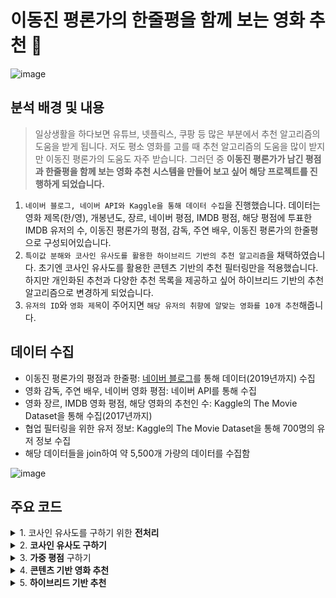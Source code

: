 # 이동진 평론가의 한줄평을 함께 보는 영화 추천 :movie_camera:
![image](https://user-images.githubusercontent.com/72376781/161991957-d3f27501-ae37-48dc-b98c-67f9fda8783d.png)

## 분석 배경 및 내용
> 일상생활을 하다보면 유튜브, 넷플릭스, 쿠팡 등 많은 부분에서 추천 알고리즘의 도움을 받게 됩니다. 저도 평소 영화를 고를 때 추천 알고리즘의 도움을 많이 받지만 이동진 평론가의 도움도 자주 받습니다. 그러던 중 <b>이동진 평론가가 남긴 평점과 한줄평을 함께 보는 영화 추천 시스템을 만들어 보고 싶어 해당 프로젝트를 진행하게 되었습니다.</b>

1. ``네이버 블로그, 네이버 API와 Kaggle을 통해 데이터 수집``을 진행했습니다. 데이터는 영화 제목(한/영), 개봉년도, 장르, 네이버 평점, IMDB 평점, 해당 평점에 투표한 IMDB 유저의 수, 이동진 평론가의 평점, 감독, 주연 배우, 이동진 평론가의 한줄평으로 구성되어있습니다.
2. ``특이값 분해와 코사인 유사도를 활용한 하이브리드 기반의 추천 알고리즘``을 채택하였습니다. 초기엔 코사인 유사도를 활용한 콘텐츠 기반의 추천 필터링만을 적용했습니다. 하지만 개인화된 추천과 다양한 추천 목록을 제공하고 싶어 하이브리드 기반의 추천 알고리즘으로 변경하게 되었습니다.
3. ``유저의 ID``와 ``영화 제목``이 주어지면 ``해당 유저의 취향에 알맞는 영화를 10개 추천``해줍니다.

## 데이터 수집

- 이동진 평론가의 평점과 한줄평: [네이버 블로그](https://soulmatt.tistory.com/entry/%EC%9D%B4%EB%8F%99%EC%A7%84-%ED%8F%89%EB%A1%A0%EA%B0%80-%ED%95%9C%EC%A4%84%ED%8F%89-%EB%AA%A8%EC%9D%8C-%EC%B4%9D-1115%ED%8E%B8)를 통해 데이터(2019년까지) 수집
- 영화 감독, 주연 배우, 네이버 영화 평점: 네이버 API를 통해 수집
- 영화 장르, IMDB 영화 평점, 해당 영화의 추천인 수: Kaggle의 The Movie Dataset을 통해 수집(2017년까지)
- 협업 필터링을 위한 유저 정보: Kaggle의 The Movie Dataset을 통해 700명의 유저 정보 수집
- 해당 데이터들을 join하여 약 5,500개 가량의 데이터를 수집함

![image](https://user-images.githubusercontent.com/72376781/162008581-08ee22e9-d180-4996-a5e3-f8614b15c5d5.png)

## 주요 코드

<details>
  <summary> 1. 코사인 유사도를 구하기 위한 <b>전처리</b> </summary>
  
```python
def preprocess(df):
    # 장르, 감독, 배우의 결측치는 공백으로 처리
    df['genres'].fillna('', inplace = True)
    df['director'].fillna('', inplace = True)
    df['actor'].fillna('', inplace = True)
    
    # 감독은 2배의 가중치를 줌.
    df['director'] = df['director'].apply(lambda x: [x, x])
    df['director'] = df['director'].apply(lambda x : (' ').join(x))
    
    # 주연 배우도 2배의 가중치.
    df['actor'] = df['actor'].apply(lambda x: [x, x])
    df['actor'] = df['actor'].apply(lambda x : (' ').join(x))

    # 장르, 감독, 배우에 기반한 코사인 유사도를 구하기 위해 content 컬럼 생성
    df['content'] = df['genres'] + ' ' + df['director'] + ' ' + df['actor']
    
    return df
```
</details>

<details>
  <summary> 2. <b> 코사인 유사도 구하기 </b> </summary>

```python
# CountVectorizer를 통해 단어의 빈도 수 구하기
count_vect = CountVectorizer(min_df=0, ngram_range=(1,2))
content_mat = count_vect.fit_transform(md['content'])

# 코사인 유사도 구한 후 정렬
cosine_sim = cosine_similarity(content_mat, content_mat)
content_sim_sorted_ind = cosine_sim.argsort()[:, ::-1]
```

</details>

<details>
  <summary> 3. <b>가중 평점</b> 구하기 </summary>

평점은 오류가 발생할 여지가 있습니다. 1명만 투표한 10점짜리 영화와 5,000명이 투표한 8점짜리 영화 중 어떤 영화를 신뢰할 수 있을까요? 5,000명이 투표한 8점짜리 영화가 더욱 신뢰성이 있을 것입니다. 이후 유저에게 추천할 때, 평점순 정렬을 통해 추천하게 됩니다. 평점은 매우 높지만 <b>투표 참여 수가 매우 낮은 영화들이 추천에 등장하는 것을 방지하기 위해 투표 수를 고려한 가중 평점을 구합니다.</b>
  
![image](https://user-images.githubusercontent.com/72376781/162013845-60263327-3f0e-4eab-b99b-4c92e6d02f74.png)

하지만 현재 데이터에는 IMDB 평점과 투표 참여 수가 누락된 데이터들이 존재합니다. 결측치가 없는 네이버 평점을 사용할까 했지만 편차가 컸고 유명하지 않음에도 평점이 매우 높은 영화들이 존재했었습니다.

<figure class="half">
    <img src= "https://user-images.githubusercontent.com/72376781/162015266-5f1214a2-faf2-4f0b-802c-af37198efff1.png" width = "350">
    <img src= "https://user-images.githubusercontent.com/72376781/162021603-b659e87e-9816-466c-bdb0-11c91679852f.png" width = "350">
</figure>

세 평점의 분포가 조금씩 차이나는 것을 확인할 수 있습니다.
  
- 네이버: 오른쪽으로 치우쳐진 분포를 볼 수 있습니다. 실제로 네이버의 평점은 다른 서비스들보다 높은 점수대를 이루고 있습니다. 또한 네이버 API를 통해 데이터를 수집하는 과정에서 옛날 영화들 같은 경우엔 평점이 제대로 표기되지 않는 것도 많았습니다.
- IMDB: 네이버와 비교하면 상대적으로 정규분포 모형을 띄고 있습니다. 하지만 평균적인 점수대에 많은 데이터가 몰려 있는 것을 확인할 수 있습니다.
- 이동진 평론가의 평점: 이동진 평론가는 5점 스케일로 점수를 부여했습니다. 이를 다른 평점과 마찬가지로 10점 스케일로 보기 위해 2배곱을 해주었습니다. 어느정도 정규분포를 이루고 있지만 결측치가 많아서 기준 평점으로 사용하긴 힘들 것 같습니다. 

결과적으로 IMDB 평점이 누락된 경우 다른 방식을 적용하기로 하였습니다. 네이버 평점 - IMDB 평점 = 1.3입니다. 또한 위의 가중 평점 공식을 적용하여 기존 IMDB 평점과 가중 평점의 차이 평균를 확인해보니 0.077이었습니다. 다시 말해 가중 평점을 적용하면 평균적으로 기존 평점에서 -0.077이 떨어진 평점을 가진다는 것입니다. 이를 고려하여 네이버 평점에서 1.4를 빼주는 처리를 해줄 수 있습니다. 하지만 최대값에서 많은 차이가 났기 때문에 보수적으로 -1.45를 빼주었습니다.
  
``` python
# 가중 평점을 구하는 함수
def weighted_vote_average(record):

    # IMDB 평점이 누락된 경우
    if np.isnan(record['imdb rating']):
        return round(record['naver rating'] - 1.45, 2)
    
    # IMDB 평점이 누락되지 않은 경우
    else: 
        percentile = 0.6
        m = md['vote_count'].quantile(percentile)
        C = md['imdb rating'].mean()
        v = record['vote_count']
        R = record['imdb rating']
    
        return round(((v/(v+m)) * R ) + ( (m/(m+v)) * C ), 2)
  
# 위의 함수를 적용하여 가중 평점 구하기
md['weighted_rating'] = md.apply(weighted_vote_average, axis=1)
```

</details>

<details>
  <summary> 4. <b>콘텐츠 기반 영화 추천</b> </summary>

 이제 코사인 유사도를 통해 콘텥츠 기반 영화 추천을 해보겠습니다.
  
```python
# 코사인 유사도가 높은 영화 10선 추천
def recom_movie(df, sorted_ind, title_name, top_n=10):
    #  해당 영화 제목의 index 추출
    title_movie = df[df['title'] == title_name]
    title_index = title_movie.index.values
    
    # top_n의 2배에 해당하는 유사성이 높은 index 추출 
    similar_indexes = sorted_ind[title_index, :(top_n*2)]
    similar_indexes = similar_indexes.reshape(-1)
    
    # 기준 영화 index는 제외
    similar_indexes = similar_indexes[similar_indexes != title_index]
     
    # top_n의 2배에 해당하는 후보군에서  rating이 높은 순으로 top_n 만큼 추출 
    similar_movies =  df.iloc[similar_indexes].sort_values('weighted_rating', ascending=False)[:top_n][['title', 'publication date', 'imdb rating', 'vote_count', 'weighted_rating','critic_rating', 'review']]
    similar_movies.rename(columns = {'title' : '제목', 'publication date' : '개봉년도', 'weighted_rating' : '가중 평점', 'critic_rating' : '이동진 평점', 'review' : '이동진의 한줄평'}, inplace = True)
    
    return similar_movies[['제목', '개봉년도', '가중 평점', '이동진 평점', '이동진의 한줄평']]

# 기생충과 유사한 영화 10개
similar_movies = recom_movie(md, content_sim_sorted_ind, '기생충',10)
similar_movies
```
![image](https://user-images.githubusercontent.com/72376781/162022980-7336f421-d0f9-43b7-9259-f6958d762ac0.png)

'기생충'의 감독인 봉준호, 주연 배우였던 송강호가 출연했던 영화들을 위주로 추천하는 것을 확인할 수 있었습니다. 꽤나 괜찮은 영화 목록들을 추천해주네요!
</details>

<details>
  <summary> 5. <b>하이브리드 기반 추천</b> </summary>

콘텐츠 기반 필터링을 통해서 꽤나 괜찮은 영화 목록들을 추천해주는 것을 확인할 수 있었습니다. 하지만 콘텐츠 기반 필터링에도 단점이 존재합니다. 아무래도 메타 데이터를 통해 추천하기 때문에 개인화되고 다양한 형식의 항목을 추천하기 어려운 단점이 있습니다. 이를 위해 협업 필터링을 함께 적용해 하이브리드 기반의 개인 맞춤 추천을 구현해볼 것입니다.

```python
# 특이점 분해 방식을 활용
svd = SVD()
cross_validate(svd, data, measures = ['RMSE', 'MAE'], cv = 5, verbose = True)
```

Evaluating RMSE, MAE of algorithm SVD on 5 split(s).
|평가 지표 및 시간|Fold 1|Fold 2|Fold 3|Fold 4|Fold 5|Mean|Std|
|---|---|---|---|---|---|---|---|
|RMSE (testset)    |0.8925|  0.8963|  0.9026|  0.8994|  0.8978|  0.8977|  0.0033|  
|MAE (testset)     |0.6881|  0.6890|  0.6928|  0.6914|  0.6932|  0.6909|  0.0020|  
|Fit time          |3.77|    3.80|    3.78|    3.77|    3.78|    3.78|    0.01|    
|Test time         |0.09|    0.19|    0.11|    0.20|    0.11|    0.14|    0.05|    

```python
# 해당 유저가 본 영화의 장르들을 시각화 해주는 함수
def make_plot(user_id):
    try:
        plt.figure(figsize = (8,6))
        # 해당 유저 ID 데이터만 보기
        user = ratings.loc[ratings['userId'] == user_id]
        user = user.merge(md, left_on = 'movieId', right_on = 'id')
        
        # 각 영화별 장르를 카운팅 하기 위해 split()
        user = user['genres'].apply(lambda x : x.split())
        
        # 이중 for문을 통해 각 리스트에 해당하는 영화 장르 추출
        array = []
        for items in user:
            for item in items:
                array.append(item)

        user_view = pd.DataFrame()
        user_view['genres'] = array

        # 시각화
        count_df = pd.DataFrame(user_view.groupby('genres')['genres'].count().sort_values(ascending = False))
        sns.barplot(data = count_df, x = count_df.index, y = count_df['genres'], palette = 'Paired')
        plt.xticks(rotation = 90)
        plt.xlabel('장르')
        plt.ylabel('영화를 본 횟수')
        plt.title('User ID: ' + str(user_id), size = 14)
        plt.show()
    except:
        print('없는 유저입니다. 다른 유저 ID를 검색해주실래요?😥')
```
  
<figure class="third">
    <img src= "https://user-images.githubusercontent.com/72376781/162029392-5eba445e-4047-40b2-9f5f-986912f05408.png" width = "400">
    <img src= "https://user-images.githubusercontent.com/72376781/162026834-f0fea2ae-a10a-49fc-a230-2d22a6bbc9d8.png" width = "400">
</figure>

- 236번 유저: 스릴러 영화를 가장 많이 시청했고 드라마와 액션, 범죄 등의 장르를 좋아하는 것 같습니다.
- 73번 유저: 드라마 영화를 특히 많이 본 유저입니다. 
  
```python
# 하이브리드 기반의 영화 추천
def hybrid(userId, title):
     try:
        # 해당 영화 제목에 맞는 movieId 추출
        idx = indices[title]
        tmdbId = id_map.loc[title]['id']
        movie_id = id_map.loc[title]['movieId']
        
        # 해당 영화와 높은 코사인 유사도 점수
        sim_scores = list(enumerate(cosine_sim[int(idx)]))
        sim_scores = sorted(sim_scores, key=lambda x: x[1], reverse=True)
        sim_scores = sim_scores[1:20]
        movie_indices = [i[0] for i in sim_scores]

        # 예상 평점을 기준으로 상위 10개 영화 추천
        movies = md.iloc[movie_indices][['id', 'title', 'publication date', 'weighted_rating', 'naver rating', 'critic_rating', 'vote_count', 'review']]
        movies['est'] = round(movies['id'].apply(lambda x: svd.predict(userId, indices_map.loc[x]['movieId']).est), 1)
        movies['exp_rating'] = round((movies['est'] * 2 + movies['weighted_rating']) / 2 , 2)
        movies = movies.sort_values(by = 'exp_rating', ascending=False)

       # 후보군 중  exp_rating이 높은 순으로 10개의 영화 추천 
        movies.rename(columns = {'title' : '제목', 'publication date' : '개봉년도', 'exp_rating' : '예상 평점', 'critic_rating' : '이동진 평점', 'review' : '이동진의한줄평'}, inplace = True)
        return movies[['제목', '개봉년도', '예상 평점', '이동진 평점', '이동진의 한줄평']].head(10)
  
     except:
            print('유저 ID 또는 영화 제목을 다시 한 번 확인해주실래요? 🥺')
```
</details>
